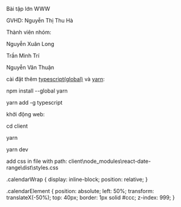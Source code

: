 Bài tập lớn WWW

GVHD: Nguyễn Thị Thu Hà

Thành viên nhóm:

Nguyễn Xuân Long

Trần Minh Trí

Nguyễn Văn Thuận

cài đặt thêm [typescript(global)](https://www.typescriptlang.org/docs/) và [yarn](https://classic.yarnpkg.com/lang/en/docs/install/#windows-stable):

npm install --global yarn

yarn add -g typescript

khởi động web:

cd client

yarn

yarn dev

add css in file with path: client\node_modules\react-date-range\dist\styles.css

.calendarWrap {
display: inline-block;
position: relative;
}

.calendarElement {
position: absolute;
left: 50%;
transform: translateX(-50%);
top: 40px;
border: 1px solid #ccc;
z-index: 999;
}

